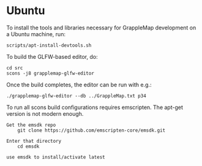 Ubuntu
======

To install the tools and libraries necessary for GrappleMap development on a Ubuntu machine, run:

    scripts/apt-install-devtools.sh

To build the GLFW-based editor, do:

    cd src
    scons -j8 grapplemap-glfw-editor

Once the build completes, the editor can be run with e.g.:

    ./grapplemap-glfw-editor --db ../GrappleMap.txt p34

To run all scons build configurations requires emscripten. The apt-get version is not modern enough.

    Get the emsdk repo
        git clone https://github.com/emscripten-core/emsdk.git

    Enter that directory
        cd emsdk
    
    use emsdk to install/activate latest

